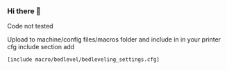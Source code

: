 ### Hi there 👋

Code not tested

Upload to machine/config files/macros folder and include in 
in your printer cfg include section add

    [include macro/bedlevel/bedleveling_settings.cfg]


